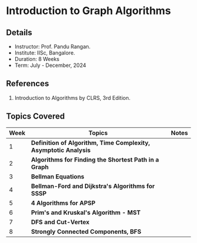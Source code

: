 # Introduction to Graph Algorithms
## Details
- Instructor: Prof. Pandu Rangan.
- Institute: IISc, Bangalore.
- Duration: 8 Weeks
- Term: July - December, 2024

## References
1. Introduction to Algorithms by CLRS, 3rd Edition.


## Topics Covered
| Week | Topics | Notes |
| --- |-----|-----|
| 1| **Definition of Algorithm, Time Complexity, Asymptotic Analysis** | |
| 2| **Algorithms for Finding the Shortest Path in a Graph**| |
| 3|**Bellman Equations**| |
| 4|**Bellman-Ford and Dijkstra's Algorithms for SSSP**| |
| 5|**4 Algorithms for APSP**| |
| 6|**Prim's and Kruskal's Algorithm - MST**| |
| 7|**DFS and Cut-Vertex**| |
| 8|**Strongly Connected Components, BFS**| |
